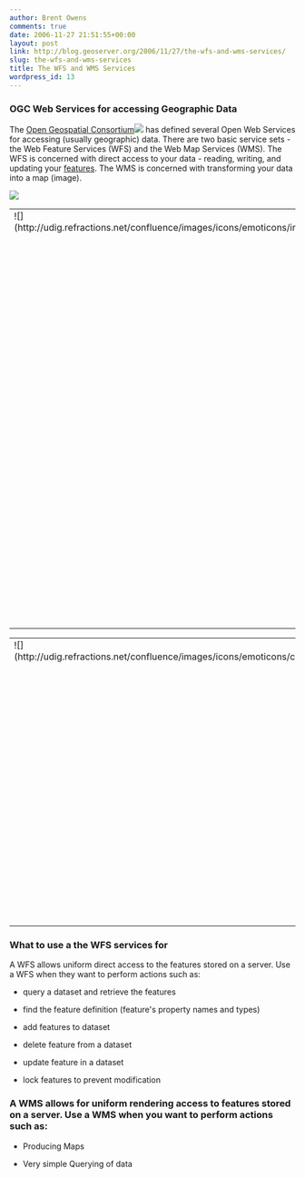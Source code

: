 ```yaml
---
author: Brent Owens
comments: true
date: 2006-11-27 21:51:55+00:00
layout: post
link: http://blog.geoserver.org/2006/11/27/the-wfs-and-wms-services/
slug: the-wfs-and-wms-services
title: The WFS and WMS Services
wordpress_id: 13
---
```


### OGC Web Services for accessing Geographic Data


The [Open Geospatial Consortium![](http://udig.refractions.net/confluence/images/icons/linkext7.gif)](http://www.opengeospatial.org/) has defined several Open Web Services for accessing (usually geographic) data. There are two basic service sets - the Web Feature Services (WFS) and the Web Map Services (WMS). The WFS is concerned with direct access to your data - reading, writing, and updating your [features](http://udig.refractions.net/confluence/pages/viewpage.action?pageId=5151).  The WMS is concerned with transforming your data into a map (image).




![](http://udig.refractions.net/confluence/download/attachments/5160/pic7.gif)








<table cellpadding="5" width="85%" border="0" cellspacing="0" class="infoMacro" >
<tr >

<td style="width: 16px" valign="top" >![](http://udig.refractions.net/confluence/images/icons/emoticons/information.gif)
</td>

<td >**What is a Feature?**
A feature is an Object that is an abstraction of a real world phenomenon. This object has a set of properties associated with each having a name, a type, and a value. An example of a feature might be Road with a Name, Location (line geometry), Width, Speed Limit, and Jurisdiction.

Typically these features are stored in a [spatial database](http://udig.refractions.net/confluence/pages/viewpage.action?pageId=5223), shapefile, or other format.
</td>
</tr>
</table>












<table cellpadding="5" width="85%" border="0" cellspacing="0" class="tipMacro" >
<tr >

<td style="width: 16px" valign="top" >![](http://udig.refractions.net/confluence/images/icons/emoticons/check.gif)
</td>

<td >**OGC Open Web Services**
The OGC Web Services provide access to the features - either directly or as images (maps) - in a standardized way independent of the company who created the server or the actual format the data is stored in.
</td>
</tr>
</table>








### What to use a the WFS services for


A WFS allows uniform direct access to the features stored on a server. Use a WFS when they want to perform actions such as:



	
  * query a dataset and retrieve the features

	
  * find the feature definition (feature's property names and types)

	
  * add features to dataset

	
  * delete feature from a dataset

	
  * update feature in a dataset

	
  * lock features to prevent modification




### A WMS allows for uniform rendering access to features stored on a server.  Use a WMS when you want to perform actions such as:





	
  * Producing Maps

	
  * Very simple Querying of data


